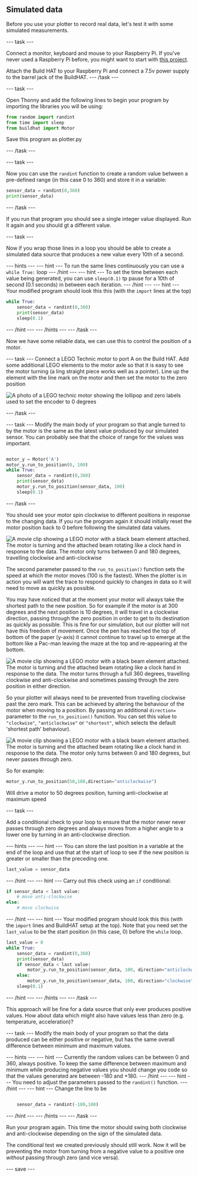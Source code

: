 ## Simulated data

Before you use your plotter to record real data, let's test it with some simulated measurements.

--- task ---

Connect a monitor, keyboard and mouse to your Raspberry Pi. If you've never used a Raspberry Pi before, you might want to start with [this project](https://learning-admin.raspberrypi.org/en/projects/raspberry-pi-getting-started).

Attach the Build HAT to your Raspberry Pi and connect a 7.5v power supply to the barrel jack of the BuildHAT. 
--- /task ---

--- task ---

Open Thonny and add the following lines to begin your program by importing the libraries you will be using:

```python
from random import randint
from time import sleep
from buildhat import Motor
```
Save this program as plotter.py

--- /task ---

--- task ---

Now you can use the `randint` function to create a random value between a pre-defined range (in this case 0 to 360) and store it in a variable:

```python
sensor_data = randint(0,360)
print(sensor_data)
```

--- /task ---

If you run that program you should see a single integer value displayed. Run it again and you should gt a different value.

--- task ---

Now if you wrap those lines in a loop you should be able to create a simulated data source that produces a new value every 10th of a second.

--- hints ---
--- hint ---
To run the same lines continuously you can use a `while True:` loop
--- /hint ---
--- hint ---
To set the time between each value being generated, you can use `sleep(0.1)` tp pause for a 10th of second (0.1 seconds) in between each iteration.
--- /hint ---
--- hint ---
Your modified program should look this this (with the `import` lines at the top)

```python
while True:
    sensor_data = randint(0,360)
    print(sensor_data)
    sleep(0.1)
```
--- /hint ---
--- /hints ---
--- /task ---

Now we have some reliable data, we can use this to control the position of a motor.

--- task ---
Connect a LEGO Technic motor to port A on the Build HAT. Add some additional LEGO elements to the motor axle so that it is easy to see the motor turning (a ling straight piece works well as a pointer). Line up the element with the line mark on the motor and then set the motor to the zero position

![A photo of a LEGO technic motor showing the lollipop and zero labels used to set the encoder to 0 degrees](images/zero.JPG)

--- /task ---

--- task ---
Modify the main body of your program so that angle turned to by the motor is the same as the latest value produced by our simulated sensor. You can probably see that the choice of range for the values was important.

```python

motor_y = Motor('A')
motor_y.run_to_position(0, 100)
while True:
    sensor_data = randint(0,360)
    print(sensor_data)
    motor_y.run_to_position(sensor_data, 100)
    sleep(0.1)
```
--- /task ---

You should see your motor spin clockwise to different positions in response to the changing data. If you run the program again it should initially reset the motor position back to 0 before following the simulated data values. 

![A movie clip showing a LEGO motor with a black beam element attached. The motor is turning and the attached beam rotating like a clock hand in response to the data. The motor only turns between 0 and 180 degrees, travelling clockwise and anti-clockwise ](images/motor_180.gif)

The second parameter passed to the `run_to_position()` function sets the speed at which the motor moves (100 is the fastest). When the plotter is in action you will want the trace to respond quickly to changes in data so it will need to move as quickly as possible.

You may have noticed that at the moment your motor will always take the shortest path to the new position. So for example if the motor is at 300 degrees and the next position is 10 degrees, it will travel in a clockwise direction, passing through the zero position in order to get to its destination as quickly as possible. This is fine for our simulation, but our plotter will not have this freedom of movement. Once the pen has reached the top of bottom of the paper (y-axis) it cannot continue to travel up to emerge at the bottom like a Pac-man leaving the maze at the top and re-appearing at the bottom.

![A movie clip showing a LEGO motor with a black beam element attached. The motor is turning and the attached beam rotating like a clock hand in response to the data. The motor  turns through a full 360 degrees, travelling clockwise and anti-clockwise and sometimes passing through the zero position in either direction.](images/motor_through_zero.gif)

So your plotter will always need to be prevented from travelling clockwise past the zero mark.  This can be achieved by altering the behaviour of the motor when moving to a position. By passing an additional `direction=` parameter to the `run_to_position()` function. You can set this value to `"clockwise"`, `"anticlockwise"` or `"shortest"`, which selects the default 'shortest path' behaviour).

![A movie clip showing a LEGO motor with a black beam element attached. The motor is turning and the attached beam rotating like a clock hand in response to the data. The motor only turns between 0 and 180 degrees, but never passes through zero.](images/motor_not_zero.gif)

So for example:
```python
motor_y.run_to_position(50,100,direction="anticlockwise")
```
Will drive a motor to 50 degrees position, turning anti-clockwise at maximum speed

--- task ---

Add a conditional check to your loop to ensure that the motor never never passes through zero degrees and always moves from a higher angle to a lower one by turning in an anti-clockwise direction. 

--- hints ---
--- hint ---
You can store the last position in a variable at the end of the loop and use that at the start of loop to see if the new position is greater or smaller than the preceding one. 
```python
last_value = sensor_data
```
--- /hint ---
--- hint ---
Carry out this check using an `if` conditional:
```python
if sensor_data < last value:
    # move anti-clockwise
else:
    # move clockwise
```
--- /hint ---
--- hint ---
Your modified program should look this this (with the `import` lines and BuildHAT setup at the top). Note that you need set the `last_value` to be the start position (in this case, 0) before the `while` loop. 

```python
last_value = 0
while True:
    sensor_data = randint(0,360)
    print(sensor_data)
    if sensor_data < last value:
        motor_y.run_to_position(sensor_data, 100, direction="anticlockwise") # move anit-clockwise
    else:
        motor_y.run_to_position(sensor_data, 100, direction="clockwise") # move clockwise
    sleep(0.1)
```
--- /hint ---
--- /hints ---
--- /task ---


This approach will be fine for a data source that only ever produces positive values. How about data which might also have values less than zero (e.g. temperature, acceleration)?

--- task ---
Modify the main body of your program so that the data produced can be either positive or negative, but has the same overall difference between minimum and maximum values. 

--- hints ---
--- hint ---
Currently the random values can be between 0 and 360, always positive. To keep the same difference between maximum and minimum while producing negative values you should change you code so that the values generated are between -180 and +180.
--- /hint ---
--- hint ---
You need to adjust the parameters passed to the `randint()` function.
--- /hint ---
--- hint ---
Change the line to be 
```python

    sensor_data = randint(-180,180)

```
--- /hint ---
--- /hints ---
--- /task ---

Run your program again. This time the motor should swing both clockwise and anti-clockwise depending on the sign of the simulated data. 

The conditional test we created previously should still work. Now it will be preventing the motor from turning from a negative value to a positive one *without* passing through zero (and vice versa).

--- save ---